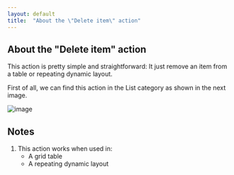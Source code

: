 ```yaml
---
layout: default
title:  "About the \"Delete item\" action"
---
```


## About the "Delete item" action

This action is pretty simple and straightforward: It just remove an item from a table or repeating dynamic layout. 

First of all, we can find this action in the List category as shown in the next image.

![image](https://user-images.githubusercontent.com/19811297/141845370-be3a5538-aada-429b-8b5d-c5be8579be58.png)

## Notes
1. This action works when used in:
    - A grid table
    - A repeating dynamic layout


